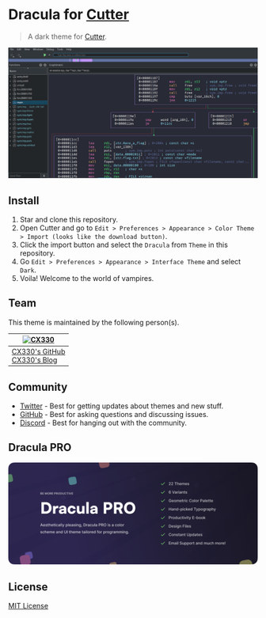 # Dracula for [Cutter](https://cutter.re/)

> A dark theme for [Cutter](https://cutter.re/).

![Screenshot](./screenshot.png)

## Install

1. Star and clone this repository.
2. Open Cutter and go to `Edit > Preferences > Appearance > Color Theme > Import (looks like the download button)`.
3. Click the import button and select the `Dracula` from `Theme` in this repository.
4. Go `Edit > Preferences > Appearance > Interface Theme` and select `Dark`.
5. Voila! Welcome to the world of vampires.

## Team

This theme is maintained by the following person(s).

| [![CX330](https://github.com/CX330Blake.png?size=100)](https://github.com/CX330Blake)      |
| ------------------------------------------------------------------------------------------ |
| [CX330's GitHub](https://github.com/CX330Blake)<br />[CX330's Blog](https://blog.cx330.tw) |

## Community

-   [Twitter](https://twitter.com/draculatheme) - Best for getting updates about themes and new stuff.
-   [GitHub](https://github.com/dracula/dracula-theme/discussions) - Best for asking questions and discussing issues.
-   [Discord](https://draculatheme.com/discord-invite) - Best for hanging out with the community.

## Dracula PRO

[![Dracula PRO](./.github/dracula-pro.png)](https://draculatheme.com/pro)

## License

[MIT License](./LICENSE)
